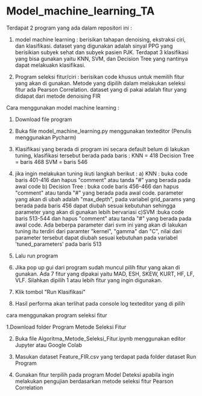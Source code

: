# Model_machine_learning_TA
Terdapat 2 program yang ada dalam repositori ini :

1. model machine learning : berisikan tahapan denoising, ekstraksi ciri, dan klasifikasi. dataset yang digunakan adalah sinyal PPG yang berisikian subyek sehat dan subyek pasien PJK. Terdapat 3 klasifikasi yang bisa gunakan yaitu KNN, SVM, dan Decision Tree yang nantinya dapat melakuakn klasifikasi.

2. Program seleksi fitur/ciri : berisikan code khusus untuk memilih fitur yang akan di gunakan. Metode yang dipilih dalam melakukan seleksi fitur ada Pearson Correlation. dataset yang di pakai adalah fitur yang didapat dari metode denoising FIR


Cara menggunakan model machine learning :

1. Download file program
2. Buka file model_machine_learning.py menggunakan texteditor (Penulis menggunakan Pycharm)
3. Klasifikasi yang berada di program ini secara default belum di lakukan tuning, klasifikasi tersebut berada pada baris :
KNN = 418
Decision Tree = baris 468
SVM = baris 546

4. jika ingin melakukan tuning ikuti langkah berikut :
 a) KNN : buka code baris 401-416 dan hapus "comment" atau tanda "#" yang berada pada awal code
 b) Decision Tree : buka code baris 456-466 dan hapus "comment" atau tanda "#" yang berada pada awal code. parameter yang akan di ubah adalah "max_depth", pada variabel grid_params yang berada pada baris 456 dapat diubah sesuai kebutuhan sehingga parameter yang akan di gunakan lebih bervariasi
 c)SVM :buka code baris 513-544 dan hapus "comment" atau tanda "#" yang berada pada awal code. Ada beberpa parameter dari svm ini yang akan di lakukan tuning itu terdiri dari paramter "kernel", "gamma" dan "C", nilai dari parameter tersebut dapat diubah sesuai kebutuhan pada variabel 'tuned_parameters' pada baris 513

5. Lalu run program

6. Jika pop up gui dari program sudah muncul pilih fitur yang akan di gunakan. Ada 7 fitur yang dipakai yaitu MAD, ESH, SKEW, KURT, HF, LF, VLF. Silahkan dipilih 1 atau lebih fitur yang ingin digunakan.

7. Klik tombol "Run Klasifikasi"

8. Hasil performa akan terlihat pada console log texteditor yang di pilih


cara menggunakan program seleksi fitur 

1.Download folder Program Metode Seleksi Fitur

2. Buka file Algoritma_Metode_Seleksi_Fitur.ipynb menggunakan editor Jupyter atau Google Colab

3. Masukan dataset Feature_FIR.csv yang terdapat pada folder dataset
Run Program

4. Gunakan fitur terpilih pada program Model Deteksi apabila ingin melakukan pengujian berdasarkan metode seleksi fitur Pearson Correlation
